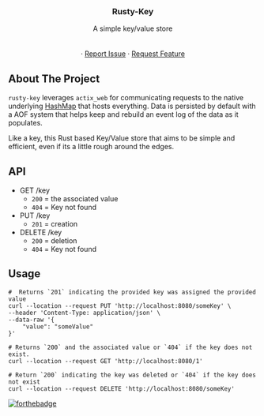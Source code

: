 <br />
<div align="center">
<h3 align="center">Rusty-Key</h3>

  <p align="center">
    A simple key/value store</a>
    <br />
    <br />
    <br />
    ·
    <a href="https://github.com/kjoedicker/rusty-key/issues">Report Issue</a>
    ·
    <a href="https://github.com/kjoedicker/rusty-key/issues">Request Feature</a>
  </p>
</div>

<!-- ABOUT THE PROJECT -->
## About The Project

`rusty-key` leverages `actix_web` for communicating requests to the native underlying  <a href="https://doc.rust-lang.org/std/collections/struct.HashMap.html">HashMap</a> that hosts everything. Data is persisted by default with a AOF system that helps keep and rebuild an event log of the data as it populates.

Like a key, this Rust based Key/Value store that aims to be simple and efficient, even if its a little rough around the edges.
## API

* GET /key
    * `200` = the associated value
    * `404` = Key not found
* PUT /key
    * `201` = creation
* DELETE /key
    * `200` = deletion
    * `404` = Key not found

## Usage

```
#  Returns `201` indicating the provided key was assigned the provided value
curl --location --request PUT 'http://localhost:8080/someKey' \
--header 'Content-Type: application/json' \
--data-raw '{
    "value": "someValue"
}'

# Returns `200` and the associated value or `404` if the key does not exist.
curl --location --request GET 'http://localhost:8080/1'

# Return `200` indicating the key was deleted or `404` if the key does not exist
curl --location --request DELETE 'http://localhost:8080/someKey'
```

[![forthebadge](https://forthebadge.com/images/badges/made-with-rust.svg)](https://forthebadge.com)